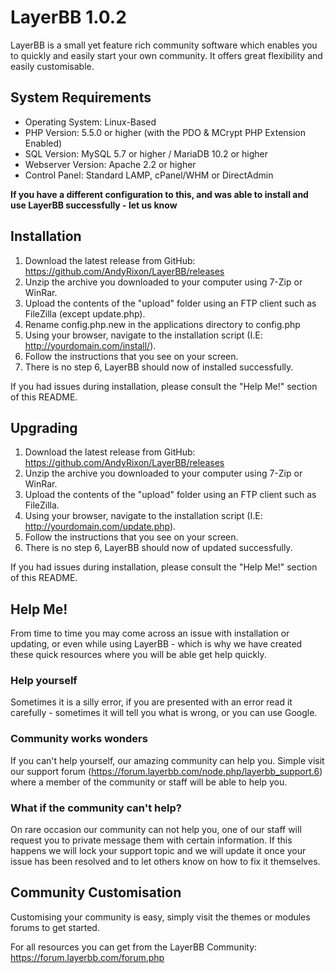 # LayerBB 1.0.2
LayerBB is a small yet feature rich community software which enables you to quickly and easily start your own community. It offers great flexibility and easily customisable.

## System Requirements
* Operating System: Linux-Based
* PHP Version: 5.5.0 or higher (with the PDO & MCrypt PHP Extension Enabled)
* SQL Version: MySQL 5.7 or higher / MariaDB 10.2 or higher
* Webserver Version: Apache 2.2 or higher
* Control Panel: Standard LAMP, cPanel/WHM or DirectAdmin

**If you have a different configuration to this, and was able to install and use LayerBB successfully - let us know**

## Installation
1. Download the latest release from GitHub: https://github.com/AndyRixon/LayerBB/releases
2. Unzip the archive you downloaded to your computer using 7-Zip or WinRar.
3. Upload the contents of the "upload" folder using an FTP client such as FileZilla (except update.php).
4. Rename config.php.new in the applications directory to config.php
5. Using your browser, navigate to the installation script (I.E: http://yourdomain.com/install/).
6. Follow the instructions that you see on your screen.
7. There is no step 6, LayerBB should now of installed successfully.

If you had issues during installation, please consult the "Help Me!" section of this README.

## Upgrading
1. Download the latest release from GitHub: https://github.com/AndyRixon/LayerBB/releases
2. Unzip the archive you downloaded to your computer using 7-Zip or WinRar.
3. Upload the contents of the "upload" folder using an FTP client such as FileZilla.
4. Using your browser, navigate to the installation script (I.E: http://yourdomain.com/update.php).
5. Follow the instructions that you see on your screen.
6. There is no step 6, LayerBB should now of updated successfully.

If you had issues during installation, please consult the "Help Me!" section of this README.

## Help Me!
From time to time you may come across an issue with installation or updating, or even while using LayerBB - which is why we have created these quick resources where you will be able get help quickly.
### Help yourself
Sometimes it is a silly error, if you are presented with an error read it carefully - sometimes it will tell you what is wrong, or you can use Google.
### Community works wonders
If you can't help yourself, our amazing community can help you. Simple visit our support forum (https://forum.layerbb.com/node.php/layerbb_support.6) where a member of the community or staff will be able to help you.
### What if the community can't help?
On rare occasion our community can not help you, one of our staff will request you to private message them with certain information. If this happens we will lock your support topic and we will update it once your issue has been resolved and to let others know on how to fix it themselves.
## Community Customisation
Customising your community is easy, simply visit the themes or modules forums to get started.

For all resources you can get from the LayerBB Community: https://forum.layerbb.com/forum.php